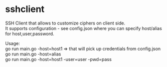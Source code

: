 # sshclient
SSH Client that allows to customize ciphers on client side.<br>
It supports configuration - see config.json where you can specify host/alias for host,user,password.<br>

Usage:<br>
go run main.go -host=host1 => that will pick up credentials from config.json<br>
go run main.go -host=alias<br>
go run main.go -host=host1 -user=user -pwd=pass<br>
